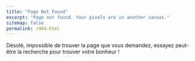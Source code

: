 ```yaml
---
title: "Page Not Found"
excerpt: "Page not found. Your pixels are in another canvas."
sitemap: false
permalink: /404.html
---
```


Désolé, impossible de trouver la page que vous demandez, essayez peut-être la recherche pour trouver votre bonheur !

<script>
  var GOOG_FIXURL_LANG = 'en';
  var GOOG_FIXURL_SITE = '{{ site.url }}'
</script>
<script src="https://linkhelp.clients.google.com/tbproxy/lh/wm/fixurl.js">
</script>
